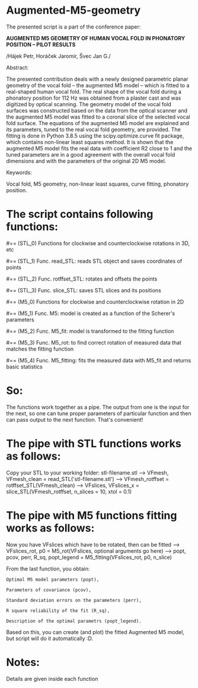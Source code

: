 # Augmented-M5-geometry

The presented script is a part of the conference paper:

**AUGMENTED M5 GEOMETRY OF HUMAN VOCAL FOLD IN PHONATORY POSITION – PILOT RESULTS**

/Hájek Petr, Horáček Jaromír, Švec Jan G./

Abstract: 

The presented contribution deals with a newly designed parametric planar geometry of the vocal fold
– the augmented M5 model – which is fitted to a real-shaped human vocal fold. The real shape of the vocal fold
during a phonatory position for 112 Hz was obtained from a plaster cast and was digitized by optical scanning.
The geometry model of the vocal fold surfaces was constructed based on the data from the optical scanner and
the augmented M5 model was fitted to a coronal slice of the selected vocal fold surface. The equations of
the augmented M5 model are explained and its parameters, tuned to the real vocal fold geometry, are provided.
The fitting is done in Python 3.8.5 using the scipy.optimize.curve fit package, which contains non-linear least squares method. It is shown that the augmented M5 model fits the real data with coefficient R2
close to 1 and the tuned parameters are in a good agreement with the overall vocal fold dimensions and with
the parameters of the original 2D M5 model.

Keywords: 

Vocal fold, M5 geometry, non-linear least squares, curve fitting, phonatory position.

# 

# The script contains following functions:
#== (STL_0) Functions for clockwise and counterclockwise rotations in 3D, etc

#== (STL_1) Func. read_STL: reads STL object and saves coordinates of points

#== (STL_2) Func. rotffset_STL: rotates and offsets the points

#== (STL_3) Func. slice_STL: saves STL slices and its positions



#== (M5_0) Functions for clockwise and counterclockwise rotation in 2D

#== (M5_1) Func. M5: model is created as a function of the Scherer's parameters

#== (M5_2) Func. M5_fit: model is transformed to the fitting function 

#== (M5_3) Func. M5_rot: to find correct rotation of measured data that matches the fitting function

#== (M5_4) Func. M5_fitting: fits the measured data with M5_fit and returns basic statistics




# So: 
The functions work together as a pipe. The output from one is the input 
for the next, so one can tune proper parameters of particular function
and then can pass output to the next function. That's convenient!

# The pipe with STL functions works as follows: 
Copy your STL to your working folder: stl-filename.stl -->
VFmesh, VFmesh_clean = read_STL('stl-filename.stl') -->
VFmesh_rotffset = rotffset_STL(VFmesh_clean) -->
VFslices, VFslices_x = slice_STL(VFmesh_rotffset, n_slices = 10, xtol = 0.1)

# The pipe with M5 functions fitting works as follows:
Now you have VFslices which have to be rotated, then can be fitted -->
VFslices_rot, p0 = M5_rot(VFslices, optional arguments go here) -->
popt, pcov, perr, R_sq, popt_legend = M5_fitting(VFslices_rot, p0, n_slice)

From the last function, you obtain: 

    Optimal M5 model parameters (popt), 

    Parameters of covariance (pcov),

    Standard deviation errors on the parameters (perr),

    R square reliability of the fit (R_sq),

    Description of the optimal parametrs (popt_legend).
    
Based on this, you can create (and plot) the fitted Augmented M5 model, but
script will do it automatically :D.


# Notes:
Details are given inside each function

